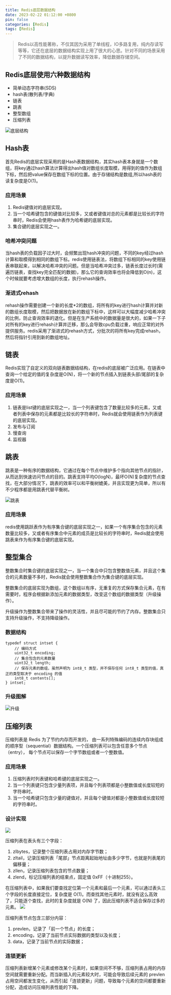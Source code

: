 ```yaml
---
title: Redis底层数据结构
date: 2023-02-22 01:12:00 +0800
pin: false 
categories: [Redis]
tags: [Redis]
---
```


> Redis以高性能著称，不仅其因为采用了单线程，IO多路复用，纯内存读写等等，它还在底层的数据结构实现上用了很大的心思。针对不同的场景采用了不同的数据结构，以提升数据读写效率，降低数据存储空间。

## Redis底层使用六种数据结构

- 简单动态字符串(SDS)
- hash表(散列表/字典)
- 链表
- 跳表
- 整型数组
- 压缩列表

![底层结构](/assets/img/redis-structure/001.png)

## Hash表

首先Redis的底层实现采用的是Hash表数据结构，其实hash表本身就是一个数组，将key通过hash算法计算得出hash值对数组长度取模，用得到的值作为数组下标，然后把value保存在数组下标的位置。由于存储结构是数组,所以hash表的读复杂度是O(1)。

### 应用场景

1. Redis键值对的底层实现。
2. 当一个哈希键包含的键值对比较多，又或者键值对总的元素都是比较长的字符串时，Redis会使用hash表作为哈希键的底层实现。
3. 集合键的底层实现之一。

### 哈希冲突问题

当hash表的负载因子过大时，会频繁出现hash冲突的问题，不同的key经过hash计算和取模得到相同的数组下标。redis使用链表法，将数组下标相同的key使用链表串联起来，以解决哈希冲突的问题。但是当哈希冲突过多，链表长度过长时(需遍历链表，查找key完全匹配的数据)，那么它的查询效率也将会降低到O(n)，这个时候就要考虑增大数组的长度，执行rehash操作。

### 渐进式rehash

rehash操作需要创建一个新的长度*2的数组，将所有的key进行hash计算并对新的数组长度取模，然后把数据放在新的数组下标中，这样可以大幅度减少哈希冲突的比例，防止查询效率的退化。但是在生产系统中的数据量是很大的，如果一下子对所有的key进行rehash计算并迁移，那么会导致cpu负载过重，响应正常的对外提供服务。redis采用了渐进式的rehash方式，分批次的将所有key完成rehash，然后将指针引用到新的数组地址。

## 链表

Redis实现了自定义的双向链表数据结结构，在redis的底层被广泛应用。在链表中查询一个给定的值的复杂度是O(N)，将一个新的节点插入到链表头部/尾部的复杂度是O(1)。

### 应用场景

1. 链表是list键的底层实现之一，当一个列表键包含了数量比较多的元素，又或者列表中保存的元素都是比较长的字符串时，Redis就会使用链表作为列表键的底层实现。
2. 发布与订阅
3. 慢查询
4. 监视器

## 跳表

跳表是一种有序的数据结构，它通过在每个节点中维护多个指向其他节点的指针，从而达到快速访问节点的目的。跳表支持平均O(logN)，最坏O(N)复杂度的节点查找，在大部分情况下，跳表的效率可以和平衡树媲美，并且实现更为简单，所以有不少程序都是用跳表代替平衡树。

![跳表](/assets/img/redis-structure/002.png)

### 应用场景

redis使用跳跃表作为有序集合键的底层实现之一，如果一个有序集合包含的元素数量比较多，又或者有序集合中元素的成员是比较长的字符串时，Redis就会使用跳表来作为有序集合键的底层实现。

## 整型集合

整数集合时集合键的底层实现之一，当一个集合中只包含整数值元素，并且这个集合的元素数量不多时，Redis就会使用整数集合作为集合键的底层实现。

整数集合的底层实现为数组，这个数组以有序，无重复的方式保存集合元素，在有需要时，程序会根据新添加元素的数据类型，改变这个数组的数据类型（升级操作）。

升级操作为整数集合带来了操作的灵活性，并且尽可能的节约了内存。整数集合只支持升级操作，不支持降级操作。

### 数据结构

```
typedef struct intset {
    // 编码方式
    uint32_t encoding;
    // 集合包含的元素数量
    uint32_t length;
    // 保存元素的数组，虽然声明为 int8_t 类型，并不保存任何 int8_t 类型的值，真正的类型取决于 encoding 的值　　
    int8_t contents[]; 
} intset;
```

### 升级图解

![升级](/assets/img/redis-structure/003.png)

## 压缩列表

压缩列表是 Redis 为了节约内存而开发的， 由一系列特殊编码的连续内存块组成的顺序型（sequential）数据结构。一个压缩列表可以包含任意多个节点（entry）， 每个节点可以保存一个字节数组或者一个整数值。

### 应用场景　

1. 压缩列表时列表键和哈希键的底层实现之一。
2. 当一个列表键只包含少量列表项，并且每个列表项都是小整数值或长度较短的字符串时。
3. 当一个哈希键只包含少量的键值对，并且每个键值对都是小整数值或长度较短的字符串时。

### 设计实现

![](/assets/img/redis-structure/004.png)
 
压缩列表在表头有三个字段：
1. zlbytes，记录整个压缩列表占用对内存字节数；
2. zltail，记录压缩列表「尾部」节点距离起始地址由多少字节，也就是列表尾的偏移量；
3. zllen，记录压缩列表包含的节点数量；
4. zlend，标记压缩列表的结束点，固定值 0xFF（十进制255）。

在压缩列表中，如果我们要查找定位第一个元素和最后一个元素，可以通过表头三个字段的长度直接定位，复杂度是 O(1)。而查找其他元素时，就没有这么高效了，只能逐个查找，此时的复杂度就是 O(N) 了，因此压缩列表不适合保存过多的元素。
![](/assets/img/redis-structure/005.png)
 
压缩列表节点包含三部分内容：
1. prevlen，记录了「前一个节点」的长度；
2. encoding，记录了当前节点实际数据的类型以及长度；
3. data，记录了当前节点的实际数据；

### 连锁更新

压缩列表新增某个元素或修改某个元素时，如果空间不不够，压缩列表占用的内存空间就需要重新分配。而当新插入的元素较大时，可能会导致后续元素的 prevlen 占用空间都发生变化，从而引起「连锁更新」问题，导致每个元素的空间都要重新分配，造成访问压缩列表性能的下降。